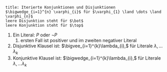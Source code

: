 ```ad-note
title: Iterierte Konjunktionen und Disjunktionen
$\bigwedge_{i=1}^{n} \varphi_{i}$ für $\varphi_{1} \land \dots \land \varphi_{n}$
leere Disjunktion steht für $\bot$ 
leere Konjunktion steht für $\top$
```

1. Ein Literal: $P$ oder $\neg P$ 
	1. ersten Fall ist positiver und im zweiten negativer Literal
2. Disjunktive Klausel ist: $\bigvee_{i=1}^{k}\lambda_{i},$ für Literale $\lambda, \dots \lambda_{k}$
3. Konjunktive Klausel ist: $\bigwedge_{i=1}^{k}\lambda_{i},$ für Literale $\lambda, \dots \lambda_{k}$
